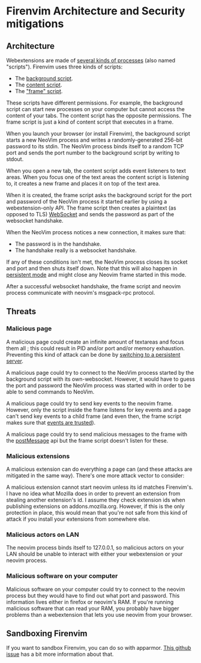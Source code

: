 # Firenvim Architecture and Security mitigations

## Architecture

Webextensions are made of [several kinds of processes](https://developer.mozilla.org/en-US/docs/Mozilla/Add-ons/WebExtensions/Anatomy_of_a_WebExtension) (also named "scripts"). Firenvim uses three kinds of scripts:
- The [background script](src/background.ts).
- The [content script](src/content.ts).
- The ["frame" script](src/NeovimFrame.ts).

These scripts have different permissions. For example, the background script can start new processes on your computer but cannot access the content of your tabs. The content script has the opposite permissions. The frame script is just a kind of content script that executes in a frame.

When you launch your browser (or install Firenvim), the background script starts a new NeoVim process and writes a randomly-generated 256-bit password to its stdin. The NeoVim process binds itself to a random TCP port and sends the port number to the background script by writing to stdout.

When you open a new tab, the content script adds event listeners to text areas. When you focus one of the text areas the content script is listening to, it creates a new frame and places it on top of the text area.

When it is created, the frame script asks the background script for the port and password of the NeoVim process it started earlier by using a webextension-only API. The frame script then creates a plaintext (as opposed to TLS) [WebSocket](https://developer.mozilla.org/en-US/docs/Web/API/WebSockets_API/Writing_WebSocket_client_applications) and sends the password as part of the websocket handshake.

When the NeoVim process notices a new connection, it makes sure that:
- The password is in the handshake.
- The handshake really is a websocket handshake.

If any of these conditions isn't met, the NeoVim process closes its socket and port and then shuts itself down. Note that this will also happen in [persistent mode](https://github.com/glacambre/firenvim#using-a-single-neovim-instance) and might close any Neovim frame started in this mode.

After a successful websocket handshake, the frame script and neovim process communicate with neovim's msgpack-rpc protocol.

## Threats

### Malicious page

A malicious page could create an infinite amount of textareas and focus them all ; this could result in PID and/or port and/or memory exhaustion. Preventing this kind of attack can be done by [switching to a persistent server](https://github.com/glacambre/firenvim#using-a-single-neovim-instance).

A malicious page could try to connect to the NeoVim process started by the background script with its own-websocket. However, it would have to guess the port and password the NeoVim process was started with in order to be able to send commands to NeoVim.

A malicious page could try to send key events to the neovim frame. However, only the script inside the frame listens for key events and a page can't send key events to a child frame (and even then, the frame script makes sure that [events are trusted](https://developer.mozilla.org/en-US/docs/Web/API/Event/isTrusted)).

A malicious page could try to send malicious messages to the frame with the [postMessage](https://developer.mozilla.org/en-US/docs/Web/API/Client/postMessage) api but the frame script doesn't listen for these.

### Malicious extensions

A malicious extension can do everything a page can (and these attacks are mitigated in the same way). There's one more attack vector to consider:

A malicious extension cannot start neovim unless its id matches Firenvim's. I have no idea what Mozilla does in order to prevent an extension from stealing another extension's id. I assume they check extension ids when publishing extensions on addons.mozilla.org. However, if this is the only protection in place, this would mean that you're not safe from this kind of attack if you install your extensions from somewhere else.

### Malicious actors on LAN

The neovim process binds itself to 127.0.0.1, so malicious actors on your LAN should be unable to interact with either your webextension or your neovim process.

### Malicious software on your computer

Malicious software on your computer could try to connect to the neovim process but they would have to find out what port and password. This information lives either in firefox or neovim's RAM. If you're running malicious software that can read your RAM, you probably have bigger problems than a webextension that lets you use neovim from your browser.

## Sandboxing Firenvim

If you want to sandbox Firenvim, you can do so with apparmor. [This github issue](https://github.com/glacambre/firenvim/issues/238) has a bit more information about that.
